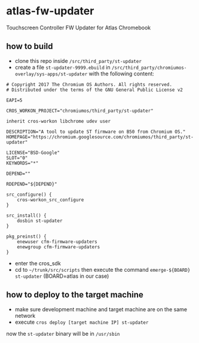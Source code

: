 # atlas-fw-updater
Touchscreen Controller FW Updater for Atlas Chromebook

## how to build
- clone this repo inside `/src/third_party/st-updater`
- create a file `st-updater-9999.ebuild` in `/src/third_party/chromiumos-overlay/sys-apps/st-updater` with the following content:
```
# Copyright 2017 The Chromium OS Authors. All rights reserved.
# Distributed under the terms of the GNU General Public License v2

EAPI=5

CROS_WORKON_PROJECT="chromiumos/third_party/st-updater"

inherit cros-workon libchrome udev user

DESCRIPTION="A tool to update ST firmware on B50 from Chromium OS."
HOMEPAGE="https://chromium.googlesource.com/chromiumos/third_party/st-updater"

LICENSE="BSD-Google"
SLOT="0"
KEYWORDS="*"

DEPEND=""

RDEPEND="${DEPEND}"

src_configure() {
	cros-workon_src_configure
}

src_install() {
	dosbin st-updater
}

pkg_preinst() {
	enewuser cfm-firmware-updaters
	enewgroup cfm-firmware-updaters
}
```
- enter the cros_sdk
- cd to `~/trunk/src/scripts` then execute the command `emerge-${BOARD} st-updater` (BOARD=atlas in our case)

## how to deploy to the target machine
- make sure development machine and target machine are on the same network 
- execute `cros deploy [target machine IP] st-updater`

now the `st-updater` binary will be in `/usr/sbin`


